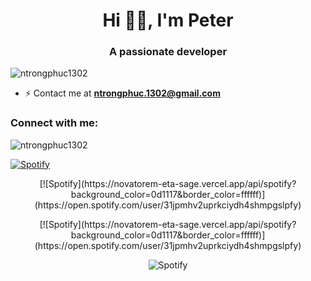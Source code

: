 <h1 align="center">Hi 👋🏻, I'm Peter</h1>
<h3 align="center">A passionate developer</h3>

<p align="left"> <img src="https://komarev.com/ghpvc/?username=ntrongphuc1302&label=Profile%20views&color=ff0e0e&style=plastic" alt="ntrongphuc1302" /> </p>

- ⚡ Contact me at **ntrongphuc.1302@gmail.com**

<h3 align="left">Connect with me:</h3>
<p align="left">
</p>

<p><img align="center" src="https://github-readme-stats.vercel.app/api/top-langs?username=ntrongphuc1302&show_icons=true&theme=dark&locale=en&layout=compact" alt="ntrongphuc1302" /></p>

[![Spotify](https://novatorem-eta-sage.vercel.app/api/spotify?background_color=0d1117&border_color=ffffff)](https://open.spotify.com/user/31jpmhv2uprkciydh4shmpgslpfy)

<div align="center">
  [![Spotify](https://novatorem-eta-sage.vercel.app/api/spotify?background_color=0d1117&border_color=ffffff)](https://open.spotify.com/user/31jpmhv2uprkciydh4shmpgslpfy)
</div>

<p align="center">
  [![Spotify](https://novatorem-eta-sage.vercel.app/api/spotify?background_color=0d1117&border_color=ffffff)](https://open.spotify.com/user/31jpmhv2uprkciydh4shmpgslpfy)
</p>

<p align="center">
  <img src="[demo.gif](https://novatorem-eta-sage.vercel.app/api/spotify?background_color=0d1117&border_color=ffffff)https://novatorem-eta-sage.vercel.app/api/spotify?background_color=0d1117&border_color=ffffff" alt="Spotify" />
</p>
